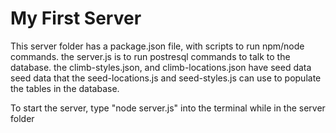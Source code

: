 # My First Server
This server folder has a package.json file, with scripts to run npm/node commands. 
the server.js is to run postresql commands to talk to the database.
the climb-styles.json, and climb-locations.json have seed data seed data that the seed-locations.js and seed-styles.js can use to populate the tables in the database.



To start the server, type "node server.js" into the terminal while in the server folder

